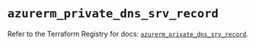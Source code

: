 # `azurerm_private_dns_srv_record`

Refer to the Terraform Registry for docs: [`azurerm_private_dns_srv_record`](https://registry.terraform.io/providers/hashicorp/azurerm/4.42.0/docs/resources/private_dns_srv_record).
